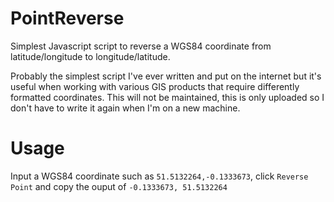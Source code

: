 # PointReverse
Simplest Javascript script to reverse a WGS84 coordinate from latitude/longitude to longitude/latitude.

Probably the simplest script I've ever written and put on the internet but it's useful when working with various GIS products that require differently formatted coordinates. This will not be maintained, this is only uploaded so I don't have to write it again when I'm on a new machine.

# Usage

Input a WGS84 coordinate such as `51.5132264,-0.1333673`, click `Reverse Point` and copy the ouput of `-0.1333673, 51.5132264`
